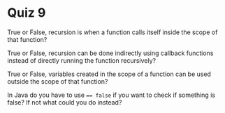 # Quiz 9

True or False, recursion is when a function calls itself inside the scope of that function?

True or False, recursion can be done indirectly using callback functions instead of directly running the function recursively?

True or False, variables created in the scope of a function can be used outside the scope of that function?

In Java do you have to use `== false` if you want to check if something is false? If not what could you do instead?
